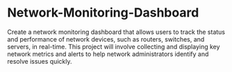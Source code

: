 # Network-Monitoring-Dashboard
Create a network monitoring dashboard that allows users to track the status and performance of network devices, such as routers, switches, and servers, in real-time. This project will involve collecting and displaying key network metrics and alerts to help network administrators identify and resolve issues quickly.
